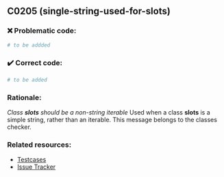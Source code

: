 ## C0205 (single-string-used-for-slots)

### :x: Problematic code:

```python
# to be addded
```

### :heavy_check_mark: Correct code:

```python
# to be added
```

### Rationale:

 *Class __slots__ should be a non-string iterable*
  Used when a class __slots__ is a simple string, rather than an iterable. This
  message belongs to the classes checker.



### Related resources:

- [Testcases](#)
- [Issue Tracker](https://github.com/PyCQA/pylint/issues?q=is%3Aissue+%22single-string-used-for-slots%22+OR+%22C0205%22)
